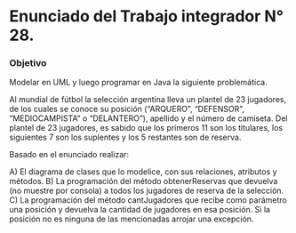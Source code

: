 # Enunciado del Trabajo integrador N° 28.


### Objetivo

Modelar en UML y luego programar en Java la siguiente problemática.


Al mundial de fútbol la selección argentina lleva un plantel de 23 jugadores, de los cuales se conoce su posición (“ARQUERO”, “DEFENSOR”, “MEDIOCAMPISTA” o “DELANTERO”), apellido y el número de camiseta. Del plantel de 23 jugadores, es sabido que los primeros 11 son los titulares, los siguientes 7 son los suplentes y los 5 restantes son de reserva.

Basado en el enunciado realizar:

A) El diagrama de clases que lo modelice, con sus relaciones, atributos y métodos.
B) La programación del método obtenerReservas que devuelva (no muestre por consola) a todos los jugadores de reserva de la selección.
C) La programación del método cantJugadores que recibe como parámetro una posición y devuelva la cantidad de jugadores en esa posición. Si la posición no es ninguna de las mencionadas arrojar una excepción.